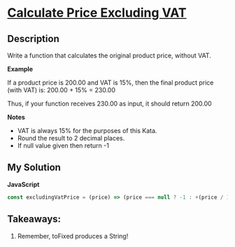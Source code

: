 # [Calculate Price Excluding VAT](https://www.codewars.com/kata/5890d8bc9f0f422cf200006b)

## Description

Write a function that calculates the original product price, without VAT.

**Example**

If a product price is 200.00 and VAT is 15%, then the final product price (with VAT) is: 200.00 + 15% = 230.00

Thus, if your function receives 230.00 as input, it should return 200.00

**Notes**

- VAT is always 15% for the purposes of this Kata.
- Round the result to 2 decimal places.
- If null value given then return -1

## My Solution

**JavaScript**

```js
const excludingVatPrice = (price) => (price === null ? -1 : +(price / 1.15).toFixed(2));
```

## Takeaways:

1. Remember, toFixed produces a String!
